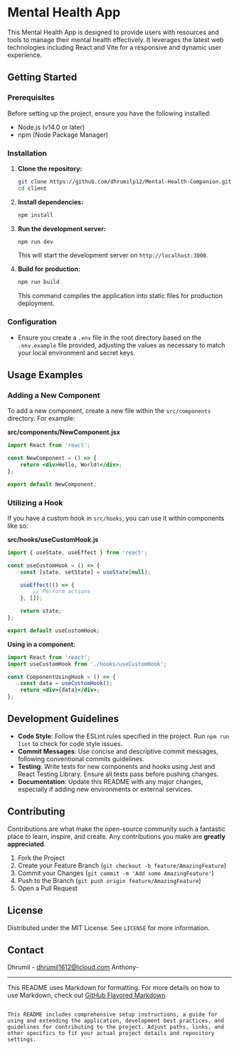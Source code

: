
# Mental Health App

This Mental Health App is designed to provide users with resources and tools to manage their mental health effectively. It leverages the latest web technologies including React and Vite for a responsive and dynamic user experience.

## Getting Started

### Prerequisites

Before setting up the project, ensure you have the following installed:
- Node.js (v14.0 or later)
- npm (Node Package Manager)

### Installation

1. **Clone the repository:**
   ```bash
   git clone https://github.com/dhrumilp12/Mental-Health-Companion.git
   cd client
   ```

2. **Install dependencies:**
   ```bash
   npm install
   ```

3. **Run the development server:**
   ```bash
   npm run dev
   ```
   This will start the development server on `http://localhost:3000`.

4. **Build for production:**
   ```bash
   npm run build
   ```
   This command compiles the application into static files for production deployment.

### Configuration

- Ensure you create a `.env` file in the root directory based on the `.env.example` file provided, adjusting the values as necessary to match your local environment and secret keys.

## Usage Examples

### Adding a New Component

To add a new component, create a new file within the `src/components` directory. For example:

**src/components/NewComponent.jsx**
```jsx
import React from 'react';

const NewComponent = () => {
    return <div>Hello, World!</div>;
};

export default NewComponent;
```

### Utilizing a Hook

If you have a custom hook in `src/hooks`, you can use it within components like so:

**src/hooks/useCustomHook.js**
```javascript
import { useState, useEffect } from 'react';

const useCustomHook = () => {
    const [state, setState] = useState(null);

    useEffect(() => {
        // Perform actions
    }, []);

    return state;
};

export default useCustomHook;
```

**Using in a component:**
```jsx
import React from 'react';
import useCustomHook from './hooks/useCustomHook';

const ComponentUsingHook = () => {
    const data = useCustomHook();
    return <div>{data}</div>;
};
```

## Development Guidelines

- **Code Style**: Follow the ESLint rules specified in the project. Run `npm run lint` to check for code style issues.
- **Commit Messages**: Use concise and descriptive commit messages, following conventional commits guidelines.
- **Testing**: Write tests for new components and hooks using Jest and React Testing Library. Ensure all tests pass before pushing changes.
- **Documentation**: Update this README with any major changes, especially if adding new environments or external services.

## Contributing

Contributions are what make the open-source community such a fantastic place to learn, inspire, and create. Any contributions you make are **greatly appreciated**.

1. Fork the Project
2. Create your Feature Branch (`git checkout -b feature/AmazingFeature`)
3. Commit your Changes (`git commit -m 'Add some AmazingFeature'`)
4. Push to the Branch (`git push origin feature/AmazingFeature`)
5. Open a Pull Request

## License

Distributed under the MIT License. See `LICENSE` for more information.

## Contact

Dhrumil - dhrumil1612@Icloud.com
Anthony-


---
This README uses Markdown for formatting. For more details on how to use Markdown, check out [GitHub Flavored Markdown](https://guides.github.com/features/mastering-markdown/).
```

This README includes comprehensive setup instructions, a guide for using and extending the application, development best practices, and guidelines for contributing to the project. Adjust paths, links, and other specifics to fit your actual project details and repository settings.